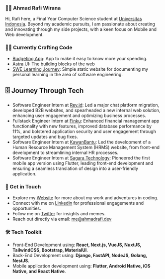 ### 👨‍🚀 Ahmad Rafi Wirana

Hi, Rafi here, a Final Year Computer Science student at [Universitas Indonesia](https://www.ui.ac.id/). Beyond my academic pursuits, I am passionate about creating and innovating through my side projects, with a keen focus on Mobile and Web development.

### 🧑‍💻 Currently Crafting Code

- [Budgeting App](https://github.com/ahmadrafidev/budgeting-app): App to make it easy to know more your spending.
- [Astra UI](https://github.com/ahmadrafidev/astra): The building blocks of the web
- [SWE Learning Journey](https://ahmadrafidev-learning.vercel.app/): Simple static website for documenting my personal learning in the area of software engineering.

## 🗄 Journey Through Tech

-  Software Engineer Intern at [Rey.id](https://rey.id/id/): Led a major chat platform migration, developed B2B websites, and spearheaded a new internal web solution, enhancing user engagement and optimizing business processes.
-  Fullstack Engineer Intern at [Finku](https://www.finku.id/): Enhanced financial management app functionality with new features, improved database performance by 11%, and bolstered application security and user engagement through targeted updates and bug fixes.
-  Software Engineer Intern at [KawanBantu](https://www.kawanbantu.com/): Led the development of a Human Resource Management System (HRMS) website, from front-end development to streamlining internal HR processes.
-  Software Engineer Intern at [Sagara Technology](https://sagaratechnology.com/en): Pioneered the first mobile app version using Flutter, leading front-end development and ensuring a seamless translation of design into a user-friendly application.


### 🤙 Get in Touch

- Explore my [Website](https://ahmadrafi.dev/) for more about my work and adventures in coding.
- Connect with me on [Linkedin](https://www.linkedin.com/in/ahmadrafiwirana/) for professional engagements and opportunities.
- Follow me on [Twitter](https://twitter.com/ahmadrafiwirana) for insights and memes.
- Reach out directly via email: me@ahmadrafi.dev

### 🛠 Tech Toolkit

- Front-End Development using: **React, Next.js, VueJS, NuxtJS, TailwindCSS, Bootstrap, MaterialUI**.
- Back-End Development using: **Django, FastAPI, NodeJS, Golang, NestJS**.
- Mobile application development using: **Flutter, Android Native, iOS Native, and React Native**.
